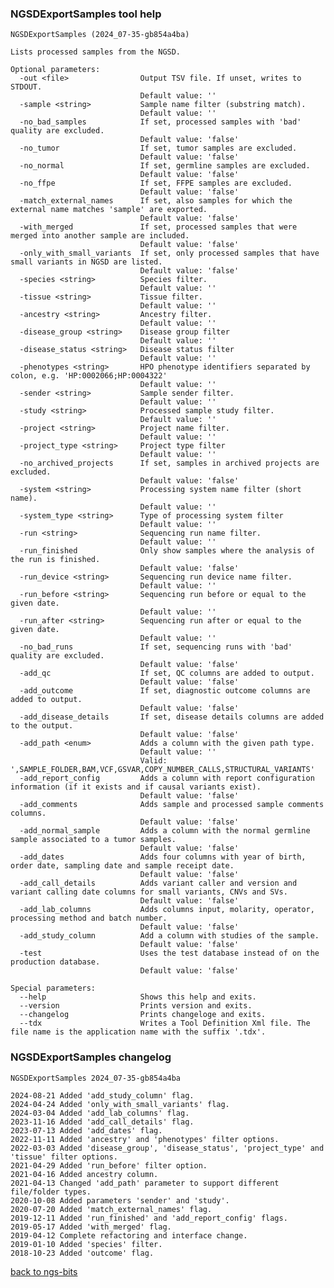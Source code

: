 ### NGSDExportSamples tool help
	NGSDExportSamples (2024_07-35-gb854a4ba)
	
	Lists processed samples from the NGSD.
	
	Optional parameters:
	  -out <file>                Output TSV file. If unset, writes to STDOUT.
	                             Default value: ''
	  -sample <string>           Sample name filter (substring match).
	                             Default value: ''
	  -no_bad_samples            If set, processed samples with 'bad' quality are excluded.
	                             Default value: 'false'
	  -no_tumor                  If set, tumor samples are excluded.
	                             Default value: 'false'
	  -no_normal                 If set, germline samples are excluded.
	                             Default value: 'false'
	  -no_ffpe                   If set, FFPE samples are excluded.
	                             Default value: 'false'
	  -match_external_names      If set, also samples for which the external name matches 'sample' are exported.
	                             Default value: 'false'
	  -with_merged               If set, processed samples that were merged into another sample are included.
	                             Default value: 'false'
	  -only_with_small_variants  If set, only processed samples that have small variants in NGSD are listed.
	                             Default value: 'false'
	  -species <string>          Species filter.
	                             Default value: ''
	  -tissue <string>           Tissue filter.
	                             Default value: ''
	  -ancestry <string>         Ancestry filter.
	                             Default value: ''
	  -disease_group <string>    Disease group filter
	                             Default value: ''
	  -disease_status <string>   Disease status filter
	                             Default value: ''
	  -phenotypes <string>       HPO phenotype identifiers separated by colon, e.g. 'HP:0002066;HP:0004322'
	                             Default value: ''
	  -sender <string>           Sample sender filter.
	                             Default value: ''
	  -study <string>            Processed sample study filter.
	                             Default value: ''
	  -project <string>          Project name filter.
	                             Default value: ''
	  -project_type <string>     Project type filter
	                             Default value: ''
	  -no_archived_projects      If set, samples in archived projects are excluded.
	                             Default value: 'false'
	  -system <string>           Processing system name filter (short name).
	                             Default value: ''
	  -system_type <string>      Type of processing system filter
	                             Default value: ''
	  -run <string>              Sequencing run name filter.
	                             Default value: ''
	  -run_finished              Only show samples where the analysis of the run is finished.
	                             Default value: 'false'
	  -run_device <string>       Sequencing run device name filter.
	                             Default value: ''
	  -run_before <string>       Sequencing run before or equal to the given date.
	                             Default value: ''
	  -run_after <string>        Sequencing run after or equal to the given date.
	                             Default value: ''
	  -no_bad_runs               If set, sequencing runs with 'bad' quality are excluded.
	                             Default value: 'false'
	  -add_qc                    If set, QC columns are added to output.
	                             Default value: 'false'
	  -add_outcome               If set, diagnostic outcome columns are added to output.
	                             Default value: 'false'
	  -add_disease_details       If set, disease details columns are added to the output.
	                             Default value: 'false'
	  -add_path <enum>           Adds a column with the given path type.
	                             Default value: ''
	                             Valid: ',SAMPLE_FOLDER,BAM,VCF,GSVAR,COPY_NUMBER_CALLS,STRUCTURAL_VARIANTS'
	  -add_report_config         Adds a column with report configuration information (if it exists and if causal variants exist).
	                             Default value: 'false'
	  -add_comments              Adds sample and processed sample comments columns.
	                             Default value: 'false'
	  -add_normal_sample         Adds a column with the normal germline sample associated to a tumor samples.
	                             Default value: 'false'
	  -add_dates                 Adds four columns with year of birth, order date, sampling date and sample receipt date.
	                             Default value: 'false'
	  -add_call_details          Adds variant caller and version and variant calling date columns for small variants, CNVs and SVs.
	                             Default value: 'false'
	  -add_lab_columns           Adds columns input, molarity, operator, processing method and batch number.
	                             Default value: 'false'
	  -add_study_column          Add a column with studies of the sample.
	                             Default value: 'false'
	  -test                      Uses the test database instead of on the production database.
	                             Default value: 'false'
	
	Special parameters:
	  --help                     Shows this help and exits.
	  --version                  Prints version and exits.
	  --changelog                Prints changeloge and exits.
	  --tdx                      Writes a Tool Definition Xml file. The file name is the application name with the suffix '.tdx'.
	
### NGSDExportSamples changelog
	NGSDExportSamples 2024_07-35-gb854a4ba
	
	2024-08-21 Added 'add_study_column' flag.
	2024-04-24 Added 'only_with_small_variants' flag.
	2024-03-04 Added 'add_lab_columns' flag.
	2023-11-16 Added 'add_call_details' flag.
	2023-07-13 Added 'add_dates' flag.
	2022-11-11 Added 'ancestry' and 'phenotypes' filter options.
	2022-03-03 Added 'disease_group', 'disease_status', 'project_type' and 'tissue' filter options.
	2021-04-29 Added 'run_before' filter option.
	2021-04-16 Added ancestry column.
	2021-04-13 Changed 'add_path' parameter to support different file/folder types.
	2020-10-08 Added parameters 'sender' and 'study'.
	2020-07-20 Added 'match_external_names' flag.
	2019-12-11 Added 'run_finished' and 'add_report_config' flags.
	2019-05-17 Added 'with_merged' flag.
	2019-04-12 Complete refactoring and interface change.
	2019-01-10 Added 'species' filter.
	2018-10-23 Added 'outcome' flag.
[back to ngs-bits](https://github.com/imgag/ngs-bits)